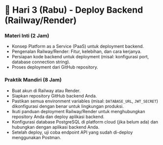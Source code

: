 # 📆 Hari 3 (Rabu) - Deploy Backend (Railway/Render)

### Materi Inti (2 Jam)
- Konsep Platform as a Service (PaaS) untuk deployment backend.
- Pengenalan Railway/Render: Fitur, kelebihan, dan cara kerjanya.
- Persiapan kode backend untuk deployment (misal: konfigurasi port, database connection string).
- Proses deployment dari GitHub repository.

### Praktik Mandiri (8 Jam)
- Buat akun di Railway atau Render.
- Siapkan repository GitHub backend Anda.
- Pastikan semua environment variables (misal: `DATABASE_URL`, `JWT_SECRET`) dikonfigurasi dengan benar untuk lingkungan produksi.
- Ikuti panduan deployment Railway/Render untuk menghubungkan repository Anda dan deploy aplikasi backend.
- Konfigurasi database PostgreSQL di platform cloud (jika belum ada) dan hubungkan dengan aplikasi backend Anda.
- Setelah deploy, uji coba endpoint API yang sudah di-deploy menggunakan Postman.